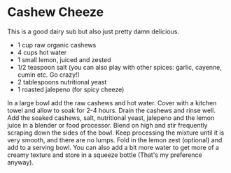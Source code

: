 Cashew Cheeze
===================

This is a good dairy sub but also just pretty damn delicious. 

* 1 cup raw organic cashews
* 4 cups hot water
* 1 small lemon, juiced and zested
* 1/2 teaspoon salt (you can also play with other spices: garlic, cayenne, cumin etc. Go crazy!)
* 2 tablespoons nutritional yeast 
* 1 roasted jalepeno (for spicy cheeze)

In a large bowl add the raw cashews and hot water. Cover with a kitchen towel and allow to soak for 2-4 hours. Drain the cashews and rinse well.
Add the soaked cashews, salt, nutritional yeast, jalepeno and the lemon juice in a blender or food processor. Blend on high and stir frequently scraping down the sides of the bowl. Keep processing the mixture until it is very smooth, and there are no lumps.
Fold in the lemon zest (optional) and add to a serving bowl. You can also add a bit more water to get more of a creamy texture and store in a squeeze bottle (That's my preference anyway). 
